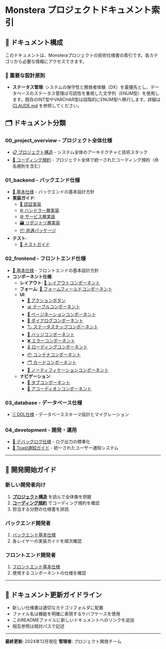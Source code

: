 # Monstera プロジェクトドキュメント索引

## 📖 ドキュメント構成

このドキュメントは、Monsteraプロジェクトの技術仕様書の索引です。各カテゴリから必要な情報にアクセスできます。

### 📌 重要な設計原則
- **ステータス管理**: システムの保守性と開発者体験（DX）を最優先とし、データベースのステータス管理は可読性を重視した文字列（ENUM型）を使用します。既存のINT型やVARCHAR型は段階的にENUM型へ移行します。詳細は [CLAUDE.md](/CLAUDE.md) を参照してください。

## 🗂️ ドキュメント分類

### 00_project_overview - プロジェクト全体仕様
- [📋 プロジェクト構造](./monstera-structure.md) - システム全体のアーキテクチャと技術スタック
- [📝 コーディング規約](../06_standards/coding-standards.md) - プロジェクト全体で統一されたコーディング規約（命名規則を含む）

### 01_backend - バックエンド仕様
- [📘 基本仕様](../01_backend/specification.md) - バックエンドの基本設計方針
- **実装ガイド**:
  - [🔐 認証実装](../01_backend/implementation/auth-implementation.md)
  - [🌐 ハンドラー層実装](../01_backend/implementation/handler-implementation.md)
  - [⚙️ サービス層実装](../01_backend/implementation/service-implementation.md)
  - [🗃️ リポジトリ層実装](../01_backend/implementation/repository-implementation.md)
  - [📦 共通パッケージ](../01_backend/implementation/common-packages.md)
- **テスト**:
  - [🧪 テストガイド](../01_backend/testing/testing-guide.md)

### 02_frontend - フロントエンド仕様
- [📗 基本仕様](../02_frontend/specification.md) - フロントエンドの基本設計方針
- **コンポーネント仕様**:
  - **レイアウト**: [🎨 レイアウトコンポーネント](../02_frontend/components/layout/layout-components.md)
  - **フォーム**: [📝 フォームフィールドコンポーネント](../02_frontend/components/form/form-field-components.md)
  - **UI**: 
    - [🔘 アクションボタン](../02_frontend/components/ui/action-button.md)
    - [📊 テーブルコンポーネント](../02_frontend/components/ui/table-components.md)
    - [📄 ページネーションコンポーネント](../02_frontend/components/ui/pagination-components.md)
    - [💬 ダイアログコンポーネント](../02_frontend/components/ui/dialog-components.md)
    - [🏷️ ステータスチップコンポーネント](../02_frontend/components/ui/status-chip-components.md)
    - [🏅 バッジコンポーネント](../02_frontend/components/ui/badge-components.md)
    - [❌ エラーコンポーネント](../02_frontend/components/ui/error-components.md)
    - [⏳ ローディングコンポーネント](../02_frontend/components/ui/loading-components.md)
    - [📦 コンテナコンポーネント](../02_frontend/components/ui/container-components.md)
    - [🗂️ カードコンポーネント](../02_frontend/components/ui/card-components.md)
    - [🔔 ノーティフィケーションコンポーネント](../02_frontend/components/ui/notification-components.md)
  - **ナビゲーション**:
    - [📑 タブコンポーネント](../02_frontend/components/navigation/tab-components.md)
    - [📂 アコーディオンコンポーネント](../02_frontend/components/navigation/accordion-components.md)

### 03_database - データベース仕様
- [🗄️ DDL仕様](../03_database/ddl-specification.md) - データベーススキーマ設計とマイグレーション

### 04_development - 開発・運用
- [🐛 デバッグログ仕様](../04_development/debug-logging.md) - ログ出力の標準化
- [💬 Toast通知ガイド](../04_development/toast-notification-guide.md) - 統一されたユーザー通知システム

---

## 🚀 開発開始ガイド

### 新しい開発者向け
1. **[プロジェクト構造](./monstera-structure.md)** を読んで全体像を把握
2. **[コーディング規約](../06_standards/coding-standards.md)** でコーディング規約を確認
3. 担当する分野の仕様書を詳読

### バックエンド開発者
1. [バックエンド基本仕様](../01_backend/specification.md)
2. 各レイヤーの実装ガイドを順次確認

### フロントエンド開発者
1. [フロントエンド基本仕様](../02_frontend/specification.md)
2. 使用するコンポーネントの仕様を確認

---

## 📝 ドキュメント更新ガイドライン

- 新しい仕様書は適切なカテゴリフォルダに配置
- ファイル名は機能を明確に表現するケバブケースを使用
- このREADMEファイルに新しいドキュメントへのリンクを追加
- 相互参照は相対パスで記述

---

**最終更新**: 2024年12月現在
**管理者**: プロジェクト開発チーム 